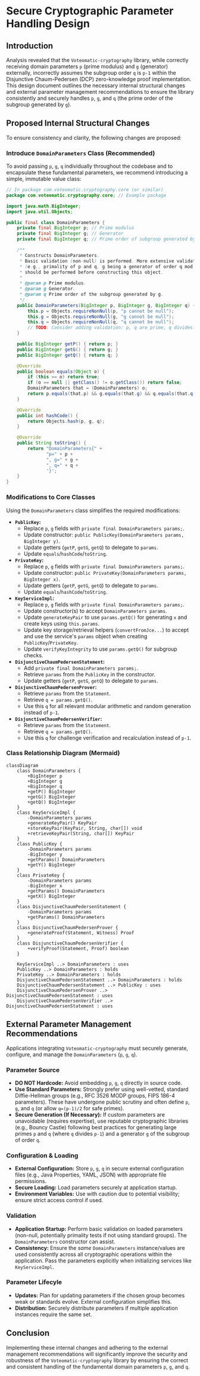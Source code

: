 # Secure Cryptographic Parameter Handling Design

## Introduction

Analysis revealed that the `Voteomatic-cryptography` library, while correctly receiving domain parameters `p` (prime modulus) and `g` (generator) externally, incorrectly assumes the subgroup order `q` is `p-1` within the Disjunctive Chaum-Pedersen (DCP) zero-knowledge proof implementation. This design document outlines the necessary internal structural changes and external parameter management recommendations to ensure the library consistently and securely handles `p`, `g`, and `q` (the prime order of the subgroup generated by `g`).

## Proposed Internal Structural Changes

To ensure consistency and clarity, the following changes are proposed:

### Introduce `DomainParameters` Class (Recommended)

To avoid passing `p`, `g`, `q` individually throughout the codebase and to encapsulate these fundamental parameters, we recommend introducing a simple, immutable value class:

```java
// In package com.voteomatic.cryptography.core (or similar)
package com.voteomatic.cryptography.core; // Example package

import java.math.BigInteger;
import java.util.Objects;

public final class DomainParameters {
    private final BigInteger p; // Prime modulus
    private final BigInteger g; // Generator
    private final BigInteger q; // Prime order of subgroup generated by g

    /**
     * Constructs DomainParameters.
     * Basic validation (non-null) is performed. More extensive validation
     * (e.g., primality of p and q, g being a generator of order q mod p)
     * should be performed before constructing this object.
     *
     * @param p Prime modulus.
     * @param g Generator.
     * @param q Prime order of the subgroup generated by g.
     */
    public DomainParameters(BigInteger p, BigInteger g, BigInteger q) {
        this.p = Objects.requireNonNull(p, "p cannot be null");
        this.g = Objects.requireNonNull(g, "g cannot be null");
        this.q = Objects.requireNonNull(q, "q cannot be null");
        // TODO: Consider adding validation: p, q are prime, q divides p-1, g^q mod p == 1, g != 1?
    }

    public BigInteger getP() { return p; }
    public BigInteger getG() { return g; }
    public BigInteger getQ() { return q; }

    @Override
    public boolean equals(Object o) {
        if (this == o) return true;
        if (o == null || getClass() != o.getClass()) return false;
        DomainParameters that = (DomainParameters) o;
        return p.equals(that.p) && g.equals(that.g) && q.equals(that.q);
    }

    @Override
    public int hashCode() {
        return Objects.hash(p, g, q);
    }

    @Override
    public String toString() {
        return "DomainParameters{" +
               "p=" + p +
               ", g=" + g +
               ", q=" + q +
               '}';
    }
}
```

### Modifications to Core Classes

Using the `DomainParameters` class simplifies the required modifications:

*   **`PublicKey`:**
    *   Replace `p`, `g` fields with `private final DomainParameters params;`.
    *   Update constructor: `public PublicKey(DomainParameters params, BigInteger y)`.
    *   Update getters (`getP`, `getG`, `getQ`) to delegate to `params`.
    *   Update `equals`/`hashCode`/`toString`.
*   **`PrivateKey`:**
    *   Replace `p`, `g` fields with `private final DomainParameters params;`.
    *   Update constructor: `public PrivateKey(DomainParameters params, BigInteger x)`.
    *   Update getters (`getP`, `getG`, `getQ`) to delegate to `params`.
    *   Update `equals`/`hashCode`/`toString`.
*   **`KeyServiceImpl`:**
    *   Replace `p`, `g` fields with `private final DomainParameters params;`.
    *   Update constructor(s) to accept `DomainParameters params`.
    *   Update `generateKeyPair` to use `params.getQ()` for generating `x` and create keys using `this.params`.
    *   Update key storage/retrieval helpers (`convertFromJce...`) to accept and use the service's `params` object when creating `PublicKey`/`PrivateKey`.
    *   Update `verifyKeyIntegrity` to use `params.getQ()` for subgroup checks.
*   **`DisjunctiveChaumPedersenStatement`:**
    *   Add `private final DomainParameters params;`.
    *   Retrieve `params` from the `PublicKey` in the constructor.
    *   Update getters (`getP`, `getG`, `getQ`) to delegate to `params`.
*   **`DisjunctiveChaumPedersenProver`:**
    *   Retrieve `params` from the `Statement`.
    *   Retrieve `q = params.getQ()`.
    *   Use this `q` for all relevant modular arithmetic and random generation instead of `p-1`.
*   **`DisjunctiveChaumPedersenVerifier`:**
    *   Retrieve `params` from the `Statement`.
    *   Retrieve `q = params.getQ()`.
    *   Use this `q` for challenge verification and recalculation instead of `p-1`.

### Class Relationship Diagram (Mermaid)

```mermaid
classDiagram
    class DomainParameters {
        +BigInteger p
        +BigInteger g
        +BigInteger q
        +getP() BigInteger
        +getG() BigInteger
        +getQ() BigInteger
    }
    class KeyServiceImpl {
        -DomainParameters params
        +generateKeyPair() KeyPair
        +storeKeyPair(KeyPair, String, char[]) void
        +retrieveKeyPair(String, char[]) KeyPair
    }
    class PublicKey {
        -DomainParameters params
        -BigInteger y
        +getParams() DomainParameters
        +getY() BigInteger
    }
    class PrivateKey {
        -DomainParameters params
        -BigInteger x
        +getParams() DomainParameters
        +getX() BigInteger
    }
    class DisjunctiveChaumPedersenStatement {
        -DomainParameters params
        +getParams() DomainParameters
    }
    class DisjunctiveChaumPedersenProver {
        +generateProof(Statement, Witness) Proof
    }
    class DisjunctiveChaumPedersenVerifier {
        +verifyProof(Statement, Proof) boolean
    }

    KeyServiceImpl ..> DomainParameters : uses
    PublicKey ..> DomainParameters : holds
    PrivateKey ..> DomainParameters : holds
    DisjunctiveChaumPedersenStatement ..> DomainParameters : holds
    DisjunctiveChaumPedersenStatement ..> PublicKey : uses
    DisjunctiveChaumPedersenProver ..> DisjunctiveChaumPedersenStatement : uses
    DisjunctiveChaumPedersenVerifier ..> DisjunctiveChaumPedersenStatement : uses

```

## External Parameter Management Recommendations

Applications integrating `Voteomatic-cryptography` must securely generate, configure, and manage the `DomainParameters` (`p`, `g`, `q`).

### Parameter Source

*   **DO NOT Hardcode:** Avoid embedding `p`, `g`, `q` directly in source code.
*   **Use Standard Parameters:** Strongly prefer using well-vetted, standard Diffie-Hellman groups (e.g., RFC 3526 MODP groups, FIPS 186-4 parameters). These have undergone public scrutiny and often define `p`, `g`, and `q` (or allow `q=(p-1)/2` for safe primes).
*   **Secure Generation (If Necessary):** If custom parameters are unavoidable (requires expertise), use reputable cryptographic libraries (e.g., Bouncy Castle) following best practices for generating large primes `p` and `q` (where `q` divides `p-1`) and a generator `g` of the subgroup of order `q`.

### Configuration & Loading

*   **External Configuration:** Store `p`, `g`, `q` in secure external configuration files (e.g., Java Properties, YAML, JSON) with appropriate file permissions.
*   **Secure Loading:** Load parameters securely at application startup.
*   **Environment Variables:** Use with caution due to potential visibility; ensure strict access control if used.

### Validation

*   **Application Startup:** Perform basic validation on loaded parameters (non-null, potentially primality tests if not using standard groups). The `DomainParameters` constructor can assist.
*   **Consistency:** Ensure the *same* `DomainParameters` instance/values are used consistently across all cryptographic operations within the application. Pass the parameters explicitly when initializing services like `KeyServiceImpl`.

### Parameter Lifecyle

*   **Updates:** Plan for updating parameters if the chosen group becomes weak or standards evolve. External configuration simplifies this.
*   **Distribution:** Securely distribute parameters if multiple application instances require the same set.

## Conclusion

Implementing these internal changes and adhering to the external management recommendations will significantly improve the security and robustness of the `Voteomatic-cryptography` library by ensuring the correct and consistent handling of the fundamental domain parameters `p`, `g`, and `q`.